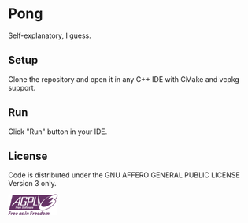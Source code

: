 # Pong

Self-explanatory, I guess.

## Setup

Clone the repository and open it in any C++ IDE with CMake and vcpkg support.

## Run

Click "Run" button in your IDE.

## License

Code is distributed under the GNU AFFERO GENERAL PUBLIC LICENSE Version 3 only.

<img src="./AGPLv3_Logo.svg" width="100"/>